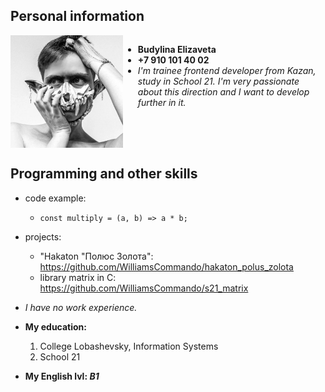 ## Personal information

<div style="display:flex">
<img src="./avatar.jpeg" alt="avatar" width="180"/>

* __Budylina Elizaveta__
* __+7 910 101 40 02__
* _I'm trainee frontend developer from Kazan, study in School 21. I'm very passionate about this direction and I want to develop further in it._

</div>

## Programming and other skills

* code example:
    * `const multiply = (a, b) => a * b;`

* projects:
    * "Hakaton "Полюс Золота": https://github.com/WilliamsCommando/hakaton_polus_zolota
    * library matrix in C: https://github.com/WilliamsCommando/s21_matrix
* _I have no work experience._

* __My education:__

    1. College Lobashevsky, Information Systems
    2. School 21

* __My English lvl: _B1___